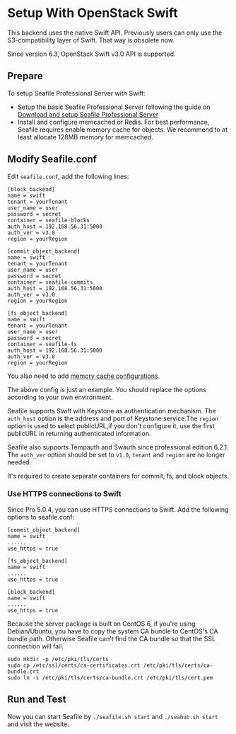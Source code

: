 # Setup With OpenStack Swift

This backend uses the native Swift API. Previously users can only use the S3-compatibility layer of Swift. That way is obsolete now. <!--The old documentation is still available [here](setup_with_openstackswift.md).-->

Since version 6.3, OpenStack Swift v3.0 API is supported.

## Prepare

To setup Seafile Professional Server with Swift:

* Setup the basic Seafile Professional Server following the guide on [Download and setup Seafile Professional Server](../setup_binary/installation_pro.md)
* Install and configure memcached or Redis. For best performance, Seafile requires enable memory cache for objects. We recommend to at least allocate 128MB memory for memcached.

## Modify Seafile.conf

Edit `seafile.conf`, add the following lines:

```
[block_backend]
name = swift
tenant = yourTenant
user_name = user
password = secret
container = seafile-blocks
auth_host = 192.168.56.31:5000
auth_ver = v3.0
region = yourRegion

[commit_object_backend]
name = swift
tenant = yourTenant
user_name = user
password = secret
container = seafile-commits
auth_host = 192.168.56.31:5000
auth_ver = v3.0
region = yourRegion

[fs_object_backend]
name = swift
tenant = yourTenant
user_name = user
password = secret
container = seafile-fs
auth_host = 192.168.56.31:5000
auth_ver = v3.0
region = yourRegion

```

You also need to add [memory cache configurations](../config/seafile-conf.md#cache-pro-edition-only).

The above config is just an example. You should replace the options according to your own environment.

Seafile supports Swift with Keystone as authentication mechanism. The `auth_host` option is the address and port of Keystone service.The `region` option is used to select publicURL,if you don't configure it, use the first publicURL in returning authenticated information.

Seafile also supports Tempauth and Swauth since professional edition 6.2.1. The `auth_ver` option should be set to `v1.0`, `tenant` and `region` are no longer needed.

It's required to create separate containers for commit, fs, and block objects.

### Use HTTPS connections to Swift

Since Pro 5.0.4, you can use HTTPS connections to Swift. Add the following options to seafile.conf:

```
[commit_object_backend]
name = swift
......
use_https = true

[fs_object_backend]
name = swift
......
use_https = true

[block_backend]
name = swift
......
use_https = true

```

Because the server package is built on CentOS 6, if you're using Debian/Ubuntu, you have to copy the system CA bundle to CentOS's CA bundle path. Otherwise Seafile can't find the CA bundle so that the SSL connection will fail.

```
sudo mkdir -p /etc/pki/tls/certs
sudo cp /etc/ssl/certs/ca-certificates.crt /etc/pki/tls/certs/ca-bundle.crt
sudo ln -s /etc/pki/tls/certs/ca-bundle.crt /etc/pki/tls/cert.pem

```

## Run and Test

Now you can start Seafile by `./seafile.sh start` and `./seahub.sh start` and visit the website.
